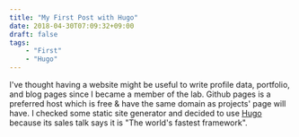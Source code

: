 ```yaml
---
title: "My First Post with Hugo"
date: 2018-04-30T07:09:32+09:00
draft: false
tags:
    - "First"
    - "Hugo"
---
```


I've thought having a website might be useful to write profile data, portfolio, and blog pages since I became a member of the lab. Github pages is a preferred host which is free & have the same domain as projects' page will have. I checked some static site generator and decided to use [Hugo](https://gohugo.io/) because its sales talk says it is "The world's fastest framework".
